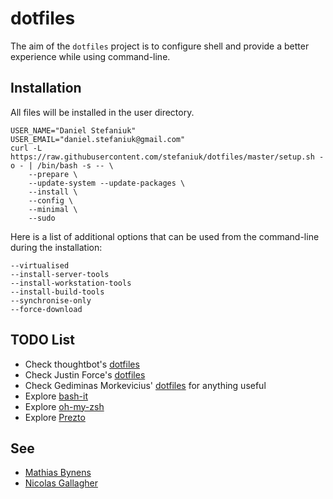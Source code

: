 dotfiles
========

The aim of the `dotfiles` project is to configure shell and provide a better experience while using command-line.

Installation
------------

All files will be installed in the user directory.

    USER_NAME="Daniel Stefaniuk"
    USER_EMAIL="daniel.stefaniuk@gmail.com"
    curl -L https://raw.githubusercontent.com/stefaniuk/dotfiles/master/setup.sh -o - | /bin/bash -s -- \
        --prepare \
        --update-system --update-packages \
        --install \
        --config \
        --minimal \
        --sudo

Here is a list of additional options that can be used from the command-line during the installation:

    --virtualised
    --install-server-tools
    --install-workstation-tools
    --install-build-tools
    --synchronise-only
    --force-download

TODO List
---------

 * Check thoughtbot's [dotfiles](https://github.com/thoughtbot/dotfiles)
 * Check Justin Force's [dotfiles](https://github.com/justinforce/dotfiles)
 * Check Gediminas Morkevicius' [dotfiles](https://github.com/l3pp4rd/dotfiles) for anything useful
 * Explore [bash-it](https://github.com/revans/bash-it)
 * Explore [oh-my-zsh](https://github.com/robbyrussell/oh-my-zsh)
 * Explore [Prezto](https://github.com/sorin-ionescu/prezto)

See
---

 * [Mathias Bynens](https://github.com/mathiasbynens/dotfiles)
 * [Nicolas Gallagher](https://github.com/necolas/dotfiles)
